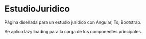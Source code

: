# EstudioJuridico

Página diseñada para un estudio juridico con Angular, Ts, Bootstrap.

Se aplico lazy loading para la carga de los componentes principales.



